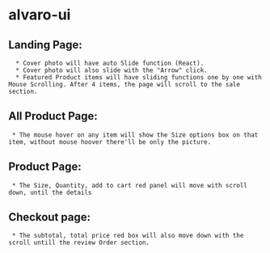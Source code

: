 # alvaro-ui

## Landing Page:
      * Cover photo will have auto Slide function (React).
      * Cover photo will also slide with the "Arrow" click.
      * Featured Product items will have sliding functions one by one with Mouse Scrolling. After 4 items, the page will scroll to the sale section. 

## All Product Page:
     * The mouse hover on any item will show the Size options box on that item, without mouse hoover there'll be only the picture. 

## Product Page:
     * The Size, Quantity, add to cart red panel will move with scroll down, until the details
     
## Checkout page:
     * The subtotal, total price red box will also move down with the scroll untill the review Order section. 
